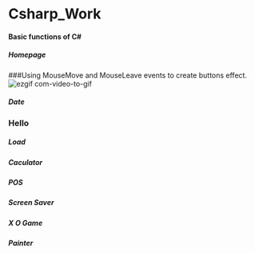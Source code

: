 # Csharp_Work
#### Basic functions of C#

##### Homepage
###Using MouseMove and MouseLeave events to create buttons effect.
![ezgif com-video-to-gif](https://github.com/JingHsu1997/Csharp_Work/assets/134953373/9c34c46c-0700-42df-bedb-9fc1e52c3f07)

##### Date
### Hello

##### Load

##### Caculator

##### POS

##### Screen Saver

##### X O Game

##### Painter

